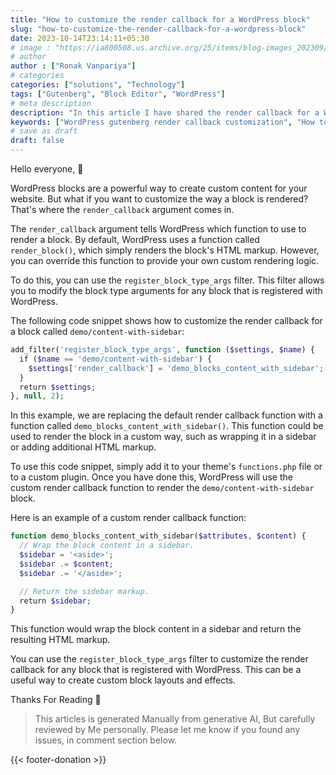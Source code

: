 ```yaml
---
title: "How to customize the render callback for a WordPress block"
slug: "how-to-customize-the-render-callback-for-a-wordpress-block"
date: 2023-10-14T23:14:11+05:30
# image : "https://ia800508.us.archive.org/25/items/blog-images_202309/White%20Blue%20Illustration%20Business%20Blog%20Banner.png"
# author
author : ["Ronak Vanpariya"]
# categories
categories: ["solutions", "Technology"]
tags: ["Gutenberg", "Block Editor", "WordPress"]
# meta description
description: "In this article I have shared the render callback for a WordPress block"
keywords: ["WordPress gutenberg render callback customization", "How to customize any plugins custom render block"]
# save as draft
draft: false  
---
```


Hello everyone, :wave:

WordPress blocks are a powerful way to create custom content for your website. But what if you want to customize the way a block is rendered? That's where the `render_callback` argument comes in.

The `render_callback` argument tells WordPress which function to use to render a block. By default, WordPress uses a function called `render_block()`, which simply renders the block's HTML markup. However, you can override this function to provide your own custom rendering logic.

To do this, you can use the `register_block_type_args` filter. This filter allows you to modify the block type arguments for any block that is registered with WordPress.

The following code snippet shows how to customize the render callback for a block called `demo/content-with-sidebar`:

```php
add_filter('register_block_type_args', function ($settings, $name) {
  if ($name == 'demo/content-with-sidebar') {
    $settings['render_callback'] = 'demo_blocks_content_with_sidebar';
  }
  return $settings;
}, null, 2);
```

In this example, we are replacing the default render callback function with a function called `demo_blocks_content_with_sidebar()`. This function could be used to render the block in a custom way, such as wrapping it in a sidebar or adding additional HTML markup.

To use this code snippet, simply add it to your theme's `functions.php` file or to a custom plugin. Once you have done this, WordPress will use the custom render callback function to render the `demo/content-with-sidebar` block.

Here is an example of a custom render callback function:

```php
function demo_blocks_content_with_sidebar($attributes, $content) {
  // Wrap the block content in a sidebar.
  $sidebar = '<aside>';
  $sidebar .= $content;
  $sidebar .= '</aside>';

  // Return the sidebar markup.
  return $sidebar;
}
```

This function would wrap the block content in a sidebar and return the resulting HTML markup.

You can use the `register_block_type_args` filter to customize the render callback for any block that is registered with WordPress. This can be a useful way to create custom block layouts and effects.

Thanks For Reading 🙏

> This articles is generated Manually from generative AI, But carefully reviewed by Me personally. Please let me know if you found any issues, in comment section below.

{{< footer-donation >}}